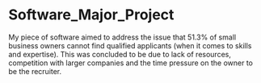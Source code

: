 # Software_Major_Project
My piece of software aimed to address the issue that 51.3% of small business owners cannot find qualified applicants (when it comes to skills and expertise).  This was concluded to be due to lack of resources, competition with larger companies and the time pressure on the owner to be the recruiter.

